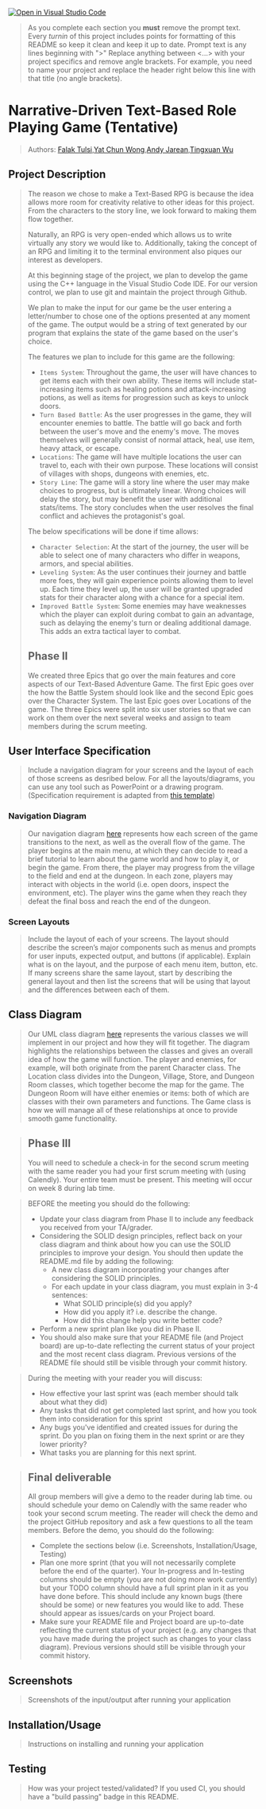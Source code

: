 [![Open in Visual Studio Code](https://classroom.github.com/assets/open-in-vscode-718a45dd9cf7e7f842a935f5ebbe5719a5e09af4491e668f4dbf3b35d5cca122.svg)](https://classroom.github.com/online_ide?assignment_repo_id=10951446&assignment_repo_type=AssignmentRepo)
 > As you complete each section you **must** remove the prompt text. Every *turnin* of this project includes points for formatting of this README so keep it clean and keep it up to date. 
 > Prompt text is any lines beginning with "\>"
 > Replace anything between \<...\> with your project specifics and remove angle brackets. For example, you need to name your project and replace the header right below this line with that title (no angle brackets). 
# Narrative-Driven Text-Based Role Playing Game (Tentative)
 
 > Authors: [Falak Tulsi](https://github.com/Tech13-08),[Yat Chun Wong](https://github.com/ywong042),[Andy Jarean](https://github.com/ajarean),[Tingxuan Wu](https://github.com/twu148)

## Project Description
> The reason we chose to make a Text-Based RPG is because the idea allows more room for creativity relative to other ideas for this project. From the characters to the story line, we look forward to making them flow together. 
>
> Naturally, an RPG is very open-ended which allows us to write virtually any story we would like to. Additionally, taking the concept of an RPG and limiting it to the terminal environment also piques our interest as developers. 
> 
> At this beginning stage of the project, we plan to develop the game using the C++ language in the Visual Studio Code IDE. For our version control, we plan to use git and maintain the project through Github. 
>
> We plan to make the input for our game be the user entering a letter/number to chose one of the options presented at any moment of the game. The output would be a string of text generated by our program that explains the state of the game based on the user's choice. 
>
> The features we plan to include for this game are the following:
> * `Items System`: Throughout the game, the user will have chances to get items each with their own ability. These items will include stat-increasing items such as healing potions and attack-increasing potions, as well as items for progression such as keys to unlock doors.
> * `Turn Based Battle`: As the user progresses in the game, they will encounter enemies to battle. The battle will go back and forth between the user's move and the enemy's move. The moves themselves will generally consist of normal attack, heal, use item, heavy attack, or escape.
> * `Locations`: The game will have multiple locations the user can travel to, each with their own purpose. These locations will consist of villages with shops, dungeons with enemies, etc.
> * `Story Line`: The game will a story line where the user may make choices to progress, but is ultimately linear. Wrong choices will delay the story, but may benefit the user with additional stats/items. The story concludes when the user resolves the final conflict and achieves the protagonist's goal.
> 
> The below specifications will be done if time allows:
>
> * `Character Selection`: At the start of the journey, the user will be able to select one of many characters who differ in weapons, armors, and special abilities. 
> * `Leveling System`: As the user continues their journey and battle more foes, they will gain experience points allowing them to level up. Each time they level up, the user will be granted upgraded stats for their character along with a chance for a special item.
> * `Improved Battle System`: Some enemies may have weaknesses which the player can exploit during combat to gain an advantage, such as delaying the enemy's turn or dealing additional damage. This adds an extra tactical layer to combat.
 > ## Phase II
 > We created three Epics that go over the main features and core aspects of our Text-Based Adventure Game. The first Epic goes over the how the Battle System should look like and the second Epic goes over the Character System. The last Epic goes over Locations of the game. 
 > The three Epics were split into six user stories so that we can work on them over the next several weeks and assign to team members during the scrum meeting.
## User Interface Specification
 > Include a navigation diagram for your screens and the layout of each of those screens as desribed below. For all the layouts/diagrams, you can use any tool such as PowerPoint or a drawing program. (Specification requirement is adapted from [this template](https://redirect.cs.umbc.edu/~mgrass2/cmsc345/Template_UI.doc))

### Navigation Diagram
> Our navigation diagram [here](images/NavDiagram.png) represents how each screen of the game transitions to the next, as well as the overall flow of the game. The player begins at the main menu, at which they can decide to read a brief tutorial to learn about the game world and how to play it, or begin the game. From there, the player may progress from the village to the field and end at the dungeon. In each zone, players may interact with objects in the world (i.e. open doors, inspect the environment, etc). The player wins the game when they reach they defeat the final boss and reach the end of the dungeon. 

### Screen Layouts
> Include the layout of each of your screens. The layout should describe the screen’s major components such as menus and prompts for user inputs, expected output, and buttons (if applicable). Explain what is on the layout, and the purpose of each menu item, button, etc. If many screens share the same layout, start by describing the general layout and then list the screens that will be using that layout and the differences between each of them.

## Class Diagram
> Our UML class diagram [here](images/UML_Class_Diagram.png) represents the various classes we will implement in our project and how they will fit together. The diagram highlights the relationships between the classes and gives an overall idea of how the game will function. The player and enemies, for example, will both originate from the parent Character class. The Location class divides into the Dungeon, Village, Store, and Dungeon Room classes, which together become the map for the game. The Dungeon Room will have either enemies or items: both of which are classes with their own parameters and functions. The Game class is how we will manage all of these relationships at once to provide smooth game functionality.
 
 > ## Phase III
 > You will need to schedule a check-in for the second scrum meeting with the same reader you had your first scrum meeting with (using Calendly). Your entire team must be present. This meeting will occur on week 8 during lab time.
 
 > BEFORE the meeting you should do the following:
 > * Update your class diagram from Phase II to include any feedback you received from your TA/grader.
 > * Considering the SOLID design principles, reflect back on your class diagram and think about how you can use the SOLID principles to improve your design. You should then update the README.md file by adding the following:
 >   * A new class diagram incorporating your changes after considering the SOLID principles.
 >   * For each update in your class diagram, you must explain in 3-4 sentences:
 >     * What SOLID principle(s) did you apply?
 >     * How did you apply it? i.e. describe the change.
 >     * How did this change help you write better code?
 > * Perform a new sprint plan like you did in Phase II.
 > * You should also make sure that your README file (and Project board) are up-to-date reflecting the current status of your project and the most recent class diagram. Previous versions of the README file should still be visible through your commit history.
 
> During the meeting with your reader you will discuss: 
 > * How effective your last sprint was (each member should talk about what they did)
 > * Any tasks that did not get completed last sprint, and how you took them into consideration for this sprint
 > * Any bugs you've identified and created issues for during the sprint. Do you plan on fixing them in the next sprint or are they lower priority?
 > * What tasks you are planning for this next sprint.

 
 > ## Final deliverable
 > All group members will give a demo to the reader during lab time. ou should schedule your demo on Calendly with the same reader who took your second scrum meeting. The reader will check the demo and the project GitHub repository and ask a few questions to all the team members. 
 > Before the demo, you should do the following:
 > * Complete the sections below (i.e. Screenshots, Installation/Usage, Testing)
 > * Plan one more sprint (that you will not necessarily complete before the end of the quarter). Your In-progress and In-testing columns should be empty (you are not doing more work currently) but your TODO column should have a full sprint plan in it as you have done before. This should include any known bugs (there should be some) or new features you would like to add. These should appear as issues/cards on your Project board.
 > * Make sure your README file and Project board are up-to-date reflecting the current status of your project (e.g. any changes that you have made during the project such as changes to your class diagram). Previous versions should still be visible through your commit history. 
 
 ## Screenshots
 > Screenshots of the input/output after running your application
 ## Installation/Usage
 > Instructions on installing and running your application
 ## Testing
 > How was your project tested/validated? If you used CI, you should have a "build passing" badge in this README.
 
